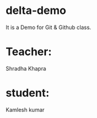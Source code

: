 # delta-demo
It is a Demo for Git &amp; Github class.

# Teacher:
Shradha Khapra

# student:
Kamlesh kumar